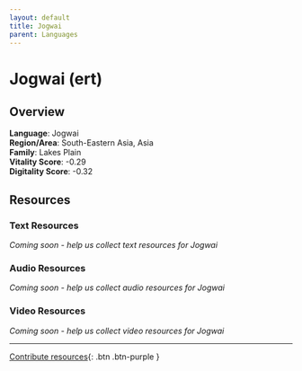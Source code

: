 ```yaml
---
layout: default
title: Jogwai
parent: Languages
---
```


# Jogwai (ert)

## Overview

**Language**: Jogwai  
**Region/Area**: South-Eastern Asia, Asia  
**Family**: Lakes Plain  
**Vitality Score**: -0.29  
**Digitality Score**: -0.32  

## Resources

### Text Resources
*Coming soon - help us collect text resources for Jogwai*

### Audio Resources
*Coming soon - help us collect audio resources for Jogwai*

### Video Resources
*Coming soon - help us collect video resources for Jogwai*

---

[Contribute resources](https://fairtrain.github.io/){: .btn .btn-purple }
